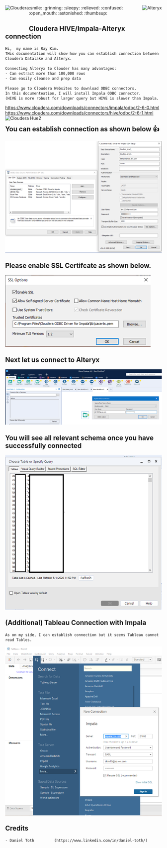 <img align="left" src="https://user-images.githubusercontent.com/62319355/104537209-7c71b380-5654-11eb-93db-047330b1ae3d.jpg"  height="80" alt="Cloudera">
<img align="right" src="https://user-images.githubusercontent.com/62319355/104537326-b9d64100-5654-11eb-89f3-c0ee9be8b1ec.png"  height="80" alt="Alteryx">
:smile: :grinning: :sleepy: :relieved: :confused: :open_mouth: :astonished: :thumbsup:

## Cloudera HIVE/Impala-Alteryx connection 
```
Hi,  my name is Ray Kim. 
THis documentation will show how you can establish connection between Cloudera Datalake and Alteryx.

Connecting Alteryx to Clouder has many advantages:
- Can extract more than 100,000 rows
- Can easily cleanse and prep data

Please go to Cloudera Websites to download ODBC connectors.
In this documenteation, I will install Impala ODBC connector.
(HIVE is more robust for larger query but HIVE is slower than Impala.

```
https://www.cloudera.com/downloads/connectors/impala/odbc/2-6-0.html
https://www.cloudera.com/downloads/connectors/hive/odbc/2-6-1.html
<img align="left" src="https://user-images.githubusercontent.com/62319355/104536931-f5bcd680-5653-11eb-8366-9c0e460624cd.png" alt="Cloudera Hue2">



## You can establish connection as shown below  :thumbsup:
<img align="center" src="https://github.com/rainmankim/cloudera_alteryx/blob/master/images/ODBC_impala.PNG"   alt="ODBC impala">

## Please enable SSL Certifcate as shown below.
<img align="center" src="https://github.com/rainmankim/cloudera_alteryx/blob/master/images/ODBC_impala_SSL.PNG"   alt="SSL">


## Next let us connect to Alteryx
<img align="center" src="https://github.com/rainmankim/cloudera_alteryx/blob/master/images/alteryx_impala.PNG"   alt="altery impala">

## You will see all relevant schema once you have successfully connected
<img align="center" src="https://github.com/rainmankim/cloudera_alteryx/blob/master/images/alteryx_impala_schema.PNG"   alt="table">

## (Additional) Tableau Connection with Impala
```
As on my side, I can establish connection but it seems Tableau cannot read Tables.
```
<img align="center" src="https://github.com/rainmankim/cloudera_alteryx/blob/master/images/tableau_impala.PNG"   alt="table">





## Credits
```
- Daniel Toth         (https://www.linkedin.com/in/daniel-toth/)
```


